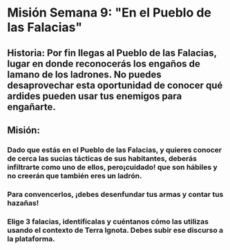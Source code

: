 # Misión Semana 9: "En el Pueblo de las Falacias"
## Historia: Por fin llegas al Pueblo de las Falacias, lugar en donde reconocerás los engaños de lamano de los ladrones. No puedes desaprovechar esta oportunidad de conocer qué ardides pueden usar tus enemigos para engañarte.

## Misión:

### Dado que estás en el Pueblo de las Falacias, y quieres conocer de cerca las sucias tácticas de sus habitantes, deberás infiltrarte como uno de ellos, pero¡cuidado! que son hábiles y no creerán que también eres un ladrón.

### Para convencerlos, ¡debes desenfundar tus armas y contar tus hazañas!

### Elige 3 falacias, identifícalas y cuéntanos cómo las utilizas usando el contexto de Terra Ignota. Debes subir ese discurso a la plataforma.
